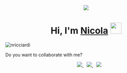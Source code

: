 <p align="center">
<img src="https://capsule-render.vercel.app/api?type=waving&color=auto&height=300&section=header&text=nricciardi&fontSize=90" />
</p>

<h1 align="center"> Hi, I'm <a href="https://nricciardi.github.io/">Nicola</a> <img src="https://media.giphy.com/media/hvRJCLFzcasrR4ia7z/giphy.gif" width="35"></h1>

<p align="left"> <img src="https://komarev.com/ghpvc/?username=nricciardi&label=Profile%20views&color=0e75b6&style=flat" alt="nricciardi" /> </p>

Do you want to collaborate with me?

<p align="center">

 <div align="center"  class="icons-social" style="margin-left: 10px;">
    <a style="margin-left: 10px;" target="_blank" href="https://nricciardi.github.io/">
        <img src="https://img.icons8.com/doodle/40/000000/internet--v3.png">
    </a>
    <a style="margin-left: 10px;"  target="_blank" href="https://it.linkedin.com/in/nicola-ricciardi-9982a1297">
        <img src="https://img.icons8.com/doodle/40/000000/linkedin--v2.png">
    </a>
    <a style="margin-left: 10px;" target="_blank" href="https://github.com/nricciardi">
        <img src="https://img.icons8.com/doodle/40/000000/github--v1.png">
    </a>
</div>

</p>
